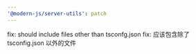 ```yaml
---
'@modern-js/server-utils': patch
---
```


fix: should include files other than tsconfg.json
fix: 应该包含除了 tsconfig.json 以外的文件
